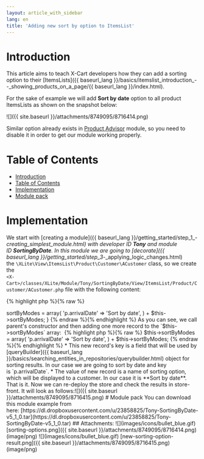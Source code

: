 ```yaml
---
layout: article_with_sidebar
lang: en
title: 'Adding new sort by option to ItemsList'
---
```

# Introduction

This article aims to teach X-Cart developers how they can add a sorting option to their [ItemsLists]({{ baseurl_lang }}/basics/itemslist_introduction_--_showing_products_on_a_page/{{ baseurl_lang }}/index.html).

For the sake of example we will add **Sort by date** option to all product ItemsLists as shown on the snapshot below:

![]({{ site.baseurl }}/attachments/8749095/8716414.png)

Similar option already exists in [Product Advisor](http://www.x-cart.com/extensions/addons/product-advisor.html) module, so you need to disable it in order to get our module working properly.

# Table of Contents

*   [Introduction](#introduction)
*   [Table of Contents](#table-of-contents)
*   [Implementation](#implementation)
*   [Module pack](#module-pack)

# Implementation

We start with [creating a module]({{ baseurl_lang }}/getting_started/step_1_-_creating_simplest_module.html) with developer ID **Tony** and module ID **SortingByDate**. In this module we are going to [decorate]({{ baseurl_lang }}/getting_started/step_3_-_applying_logic_changes.html) the `\XLite\View\ItemsList\Product\Customer\ACustomer` class, so we create the  
`<X-Cart>/classes/XLite/Module/Tony/SortingByDate/View/ItemsList/Product/Customer/ACustomer.php` file with the following content: 

{% highlight php %}{% raw %}
<?php
// vim: set ts=4 sw=4 sts=4 et:

namespace XLite\Module\Tony\SortingByDate\View\ItemsList\Product\Customer;

/**
 * ACustomer
 */
abstract class ACustomer extends \XLite\View\ItemsList\Product\Customer\ACustomer implements \XLite\Base\IDecorator
{
}
{% endraw %}{% endhighlight %}

Adding of new sorting option is as easy as changing the `__construct()` method in this class:

{% highlight php %}{% raw %}
    public function __construct(array $params = array())
    {
        parent::__construct($params);

        $this->sortByModes = array(
            'p.arrivalDate' => 'Sort by date',
        ) + $this->sortByModes;
    }
{% endraw %}{% endhighlight %}

As you can see, we call parent's constructor and then adding one more record to the `$this->sortByModes` array: 

{% highlight php %}{% raw %}
		$this->sortByModes = array(
            'p.arrivalDate' => 'Sort by date',
        ) + $this->sortByModes;
{% endraw %}{% endhighlight %}

*   This new record's key is a field that will be used by [queryBuilder]({{ baseurl_lang }}/basics/searching_entities_in_repositories/querybuilder.html) object for sorting results. In our case we are going to sort by date and key is `p.arrivalDate`.
*   The value of new record is a name of sorting option, which will be displayed to a customer. In our case it is **Sort by date**.

That is it. Now we can re-deploy the store and check the results in store-front. It will look as follows:![]({{ site.baseurl }}/attachments/8749095/8716415.png)

# Module pack

You can download this module example from here: [https://dl.dropboxusercontent.com/u/23858825/Tony-SortingByDate-v5_1_0.tar](https://dl.dropboxusercontent.com/u/23858825/Tony-SortingByDate-v5_1_0.tar)

## Attachments:

![](images/icons/bullet_blue.gif) [sorting-options.png]({{ site.baseurl }}/attachments/8749095/8716414.png) (image/png)  
![](images/icons/bullet_blue.gif) [new-sorting-option-result.png]({{ site.baseurl }}/attachments/8749095/8716415.png) (image/png)